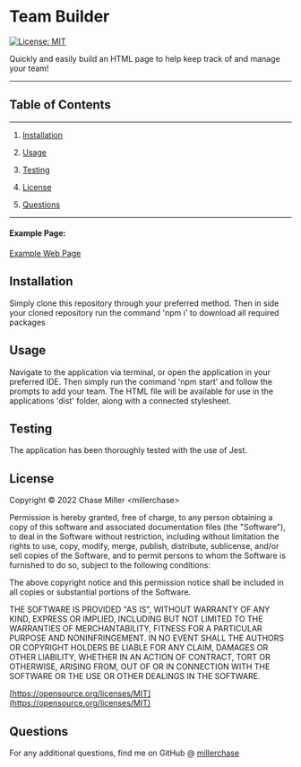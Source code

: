 # Team Builder

[![License: MIT](https://img.shields.io/badge/License-MIT-yellow.svg)](https://opensource.org/licenses/MIT)

Quickly and easily build an HTML page to help keep track of and manage your team!

---

## Table of Contents

---

1. [Installation](#installation)

2. [Usage](#usage)

3. [Testing](#testing)

4. [License](#license)

5. [Questions](#questions)

---

#### Example Page:

[Example Web Page](https://millerchase.github.io/team-builder/)

## Installation

Simply clone this repository through your preferred method. Then in side your cloned repository run the command 'npm i' to download all required packages

## Usage

Navigate to the application via terminal, or open the application in your preferred IDE. Then simply run the command 'npm start' and follow the prompts to add your team. The HTML file will be available for use in the applications 'dist' folder, along with a connected stylesheet.

## Testing

The application has been thoroughly tested with the use of Jest.

## License

Copyright &copy; 2022 Chase Miller &lt;millerchase>

Permission is hereby granted, free of charge, to any person obtaining a copy of this software and associated documentation files (the "Software"), to deal in the Software without restriction, including without limitation the rights to use, copy, modify, merge, publish, distribute, sublicense, and/or sell copies of the Software, and to permit persons to whom the Software is furnished to do so, subject to the following conditions:

The above copyright notice and this permission notice shall be included in all copies or substantial portions of the Software.

THE SOFTWARE IS PROVIDED "AS IS", WITHOUT WARRANTY OF ANY KIND, EXPRESS OR IMPLIED, INCLUDING BUT NOT LIMITED TO THE WARRANTIES OF MERCHANTABILITY, FITNESS FOR A PARTICULAR PURPOSE AND NONINFRINGEMENT. IN NO EVENT SHALL THE AUTHORS OR COPYRIGHT HOLDERS BE LIABLE FOR ANY CLAIM, DAMAGES OR OTHER LIABILITY, WHETHER IN AN ACTION OF CONTRACT, TORT OR OTHERWISE, ARISING FROM, OUT OF OR IN CONNECTION WITH THE SOFTWARE OR THE USE OR OTHER DEALINGS IN THE SOFTWARE.

[https://opensource.org/licenses/MIT](https://opensource.org/licenses/MIT)

## Questions

For any additional questions, find me on GitHub @ [millerchase](https://github.com/millerchase)
